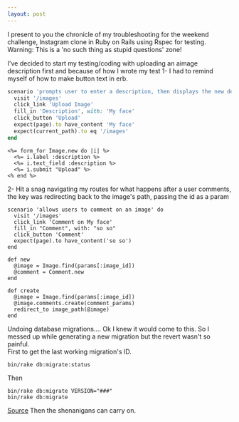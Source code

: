 ```yaml
---
layout: post
---
```

I present to you the chronicle of my troubleshooting for the weekend challenge, Instagram clone in Ruby on Rails using Rspec for testing.  Warning: This is a 'no such thing as stupid questions' zone!

<!--more-->

I've decided to start my testing/coding with uploading an aimage description first and because of how I wrote my test 
1- I had to remind myself of how to make button text in erb.

```ruby
scenario 'prompts user to enter a description, then displays the new description' do
  visit '/images'
  click_link 'Upload Image'
  fill_in 'Description', with: 'My face'
  click_button 'Upload'
  expect(page).to have_content 'My face'
  expect(current_path).to eq '/images'
end
```  
```
<%= form_for Image.new do |i| %>
  <%= i.label :description %>
  <%= i.text_field :description %>
  <%= i.submit "Upload" %>
<% end %>
```

2- Hit a snag navigating my routes for what happens after a user comments, the key was redirecting back to the image's path, passing the id as a param  
```
scenario 'allows users to comment on an image' do
  visit '/images'
  click_link 'Comment on My face'
  fill_in "Comment", with: "so so"
  click_button 'Comment'
  expect(page).to have_content('so so')
end
```  
```
def new
  @image = Image.find(params[:image_id])
  @comment = Comment.new
end

def create
  @image = Image.find(params[:image_id])
  @image.comments.create(comment_params)
  redirect_to image_path(@image)
end
```

Undoing database migrations.... Ok I knew it would come to this.  So I messed up while generating a new migration but the revert wasn't so painful.  
First to get the last working migration's ID.  
```
bin/rake db:migrate:status
```  
Then  
```
bin/rake db:migrate VERSION="###"
bin/rake db:migrate
```  
[Source](http://stackoverflow.com/questions/3872586/how-to-delete-migration-files-in-rails-3) Then the shenanigans can carry on.
